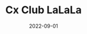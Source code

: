 ---
title: "Cx Club LaLaLa"
date: 2022-09-01
description: A web3.0 BBS
weight: 1
link: https://onlybuilders.vercel.app/
repo: https://onlybuilders.vercel.app/
icon: 👾
---